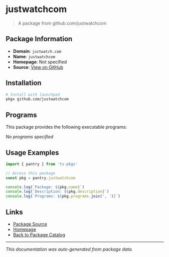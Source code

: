 # justwatchcom

> A package from github.com/justwatchcom

## Package Information

- **Domain**: `justwatch.com`
- **Name**: `justwatchcom`
- **Homepage**: Not specified
- **Source**: [View on GitHub](https://github.com/pkgxdev/pantry/tree/main/projects/justwatch.com/package.yml)

## Installation

```bash
# Install with launchpad
pkgx github.com/justwatchcom
```

## Programs

This package provides the following executable programs:

*No programs specified*

## Usage Examples

```typescript
import { pantry } from 'ts-pkgx'

// Access this package
const pkg = pantry.justwatchcom

console.log(`Package: ${pkg.name}`)
console.log(`Description: ${pkg.description}`)
console.log(`Programs: ${pkg.programs.join(', ')}`)
```

## Links

- [Package Source](https://github.com/pkgxdev/pantry/tree/main/projects/justwatch.com/package.yml)
- [Homepage](#)
- [Back to Package Catalog](../package-catalog.md)

---

*This documentation was auto-generated from package data.*
